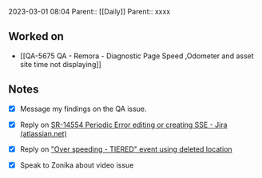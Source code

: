 2023-03-01 08:04
Parent:: [[Daily]] 
Parent:: xxxx





## Worked on

- [[QA-5675 QA - Remora - Diagnostic Page Speed ,Odometer and asset site time not displaying]]

## Notes

- [x] Message my findings on the QA issue.
- [x] Reply on [SR-14554 Periodic Error editing or creating SSE - Jira (atlassian.net)](https://csojiramixtelematics.atlassian.net/browse/SR-14554)
- [x] Reply on ["Over speeding - TIERED" event using deleted location](https://eur02.safelinks.protection.outlook.com/?url=https%3A%2F%2Fcsojiramixtelematics.atlassian.net%2Fbrowse%2FSR-14595%3FatlOrigin%3DeyJpIjoiMDkzOTZkZWI0YThjNGVlNjgxMjEyZWNjMjM1YjUwZjgiLCJwIjoiaiJ9&data=05%7C01%7Cmarthinus.raath%40mixtelematics.com%7C9a88b6b539d844be1fe108db15b55c62%7Cd19b542a15004712a713be8d79882cb5%7C1%7C0%7C638127640905681239%7CUnknown%7CTWFpbGZsb3d8eyJWIjoiMC4wLjAwMDAiLCJQIjoiV2luMzIiLCJBTiI6Ik1haWwiLCJXVCI6Mn0%3D%7C3000%7C%7C%7C&sdata=c%2Bdk19NGVHjJjVucRMb4%2BJO5m%2BKaXtv7eUYnsNa0ydA%3D&reserved=0)
- [x] Speak to Zonika about video issue





